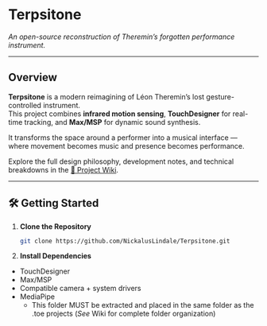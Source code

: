 # Terpsitone  
*An open-source reconstruction of Theremin’s forgotten performance instrument.*

---

## Overview  

**Terpsitone** is a modern reimagining of Léon Theremin’s lost gesture-controlled instrument.  
This project combines **infrared motion sensing**, **TouchDesigner** for real-time tracking, and **Max/MSP** for dynamic sound synthesis.  

It transforms the space around a performer into a musical interface — where movement becomes music and presence becomes performance.  

Explore the full design philosophy, development notes, and technical breakdowns in the [📘 Project Wiki](https://github.com/NickalusLindale/Terpsitone/wiki).  

---

## 🛠️ Getting Started  

1. **Clone the Repository**  
   ```bash
   git clone https://github.com/NickalusLindale/Terpsitone.git

2. **Install Dependencies**
* TouchDesigner
* Max/MSP
* Compatible camera + system drivers
* MediaPipe
   * This folder MUST be extracted and placed in the same folder as the .toe projects (_See_ Wiki for complete folder organization)
